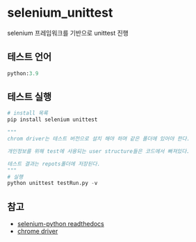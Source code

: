 # selenium_unittest
selenium 프레임워크를 기반으로 unittest 진행

## 테스트 언어
```.py
python:3.9
```
## 테스트 실행
```.py
# install 목록
pip install selenium unittest

"""
chrom driver는 테스트 버전으로 설치 해야 하며 같은 폴더에 있어야 한다.

개인정보를 위해 test에 사용되는 user structure들은 코드에서 빠져있다.

테스트 결과는 repots폴더에 저장된다.
"""
# 실행
python unittest testRun.py -v
```

## 참고 

* [selenium-python readthedocs](https://selenium-python.readthedocs.io/getting-started.html)
* [chrome driver](https://chromedriver.chromium.org/)
